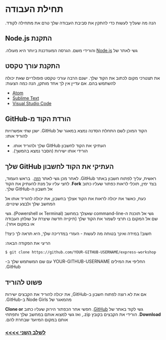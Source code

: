 # &#x202b; תחילת העבודה

&#x202b; הנה מה שעליך לעשות כדי להתקין את סביבת העבודה שלך טרם את מתחילה לקודד.

## &#x202b; התקנת Node.js

&#x202b; גשי לאתר של [Node.js](https://nodejs.org/en/) והורידי משם. הגרסה המעודכנת ביותר היא מעולה.

## &#x202b; התקנת עורך טקסט

&#x202b;
את תצטרכי מקום לכתוב את הקוד שלך. ישנם הרבה עורכי טקסט פופולריים שאת יכולה להשתמש בהם. אם עדיין אין לך אחד מותקן, הנה כמה הצעות:
* [Atom](https://atom.io/)
* [Sublime Text](https://www.sublimetext.com/)
* [Visual Studio Code](https://code.visualstudio.com/)


## &#x202b; הורדת הקוד מ-GitHub

&#x202b;
הקוד המוכן לשם התחלת הסדנה נמצא במאגר של GitHub. ישנן שתי אפשרויות להוריד אותו:
* &#x202b; העתיקי את הקוד לחשבון GitHub שלך ולהוריד אותו.
* &#x202b; הורידי אותו ישירות (הסבר נמצא בהמשך).


## &#x202b; העתיקי את הקוד לחשבון GitHub שלך
&#x202b;
ראשית, עליך לפתוח חשבון באתר GitHub. לאחר מכן גשי לאתר [הזה](https://github.com/node-girls/express-workshop).
&#x202b;
בראש העמוד, בצד ימין, תוכלי לראות כפתור שעליו כתוב **Fork**. לחצי עליו על מנת להעתיק את הקוד אל חשבון ה-GitHub שלך.

&#x202b;
כעת, כאשר את יכולה לראות את הקוד אצלך בחשבון, את יכולה להוריד אותו אל המחשב שלך ולבצע שינויים.

&#x202b;
גשי אל תוכנת ה-command-line שאצלך במחשב (Terminal או Powershell). גשי שם אל המקום בו תרצי לשמור את הקוד שלך (תיקייה חדשה שיצרת על שולחן העבודה או במקום אחר).

&#x202b;
חשוב! במידה ואינך בטוחה מה לעשות - העזרי במדריכה שלך, היא תראה לך כיצד!

&#x202b;
הריצי את הפקודה הבאה:

```
$ git clone https://github.com/YOUR-GITHUB-USERNAME/express-workshop
```

&#x202b;
החליפי את המילים YOUR-GITHUB-USERNAME עם שם המשתמש שלך ב-GitHub.

## &#x202b; פשוט להוריד
&#x202b;
אם את לא רוצה לפתוח חשבון ב-GitHub, את יכולה להוריד את הקבצים ישירות מהמאגר של Node Girls ב-GitHub.

&#x202b;
גשי לקוד באתר של [GitHub](https://github.com/node-girls/express-workshop). חפשי אחר הכפתור הירוק שעליו כתוב **Clone or Download**. הורידי את הקבצים בקובץ zip., ואז גשי למצוא אותם במחשב שלך ותפתחי אותם במקום המיועד שבחרת להם.


### &#x202b; [לשלב השני >>>>](https://github.com/node-girls/express-workshop-hebrew/blob/master/step02.md)